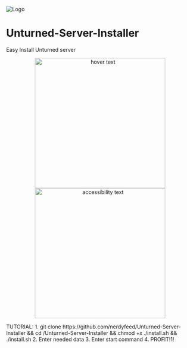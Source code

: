 ![Logo](http://uncls.gamestores.ru/files/stores/frontend/template_4/images/unturned_logo.png)
# Unturned-Server-Installer
Easy Install Unturned server
<p align="center">
  <img src="http://uncls.gamestores.ru/files/stores/frontend/template_4/images/unturned_logo.png" width="350" title="hover text">
  <img src="http://uncls.gamestores.ru/files/stores/frontend/template_4/images/unturned_logo.png" width="350" alt="accessibility text">
</p>
TUTORIAL:
1. git clone https://github.com/nerdyfeed/Unturned-Server-Installer && cd /Unturned-Server-Installer && chmod +x ./install.sh && ./install.sh
2. Enter needed data
3. Enter start command
4. PROFIT!1!
